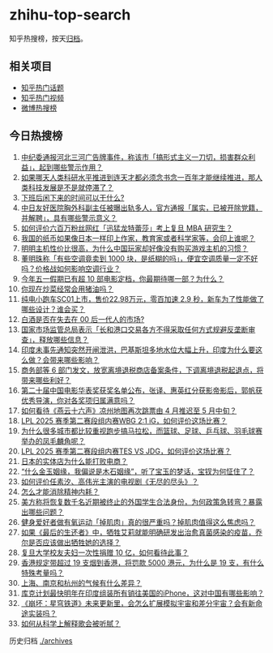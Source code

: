 # zhihu-top-search

知乎热搜榜，按天[归档](./archives)。

## 相关项目

- [知乎热门话题](https://github.com/justjavac/zhihu-trending-hot-questions)
- [知乎热门视频](https://github.com/justjavac/zhihu-trending-hot-video)
- [微博热搜榜](https://github.com/justjavac/weibo-trending-hot-search)

## 今日热搜榜

<!-- BEGIN -->
<!-- 最后更新时间 Mon Apr 28 2025 01:31:59 GMT+0800 (China Standard Time) -->

1. [中纪委通报河北三河广告牌事件，称该市「搞形式主义一刀切，损害群众利益」，起到哪些警示作用？](https://www.zhihu.com/search?q=https%3A%2F%2Fapi.zhihu.com%2Fquestions%2F1899869962123829828)
1. [如果哪天人类科研水平推进到连天才都必须念书念一百年才能继续推进，那人类科技发展是不是就停滞了？](https://www.zhihu.com/search?q=https%3A%2F%2Fapi.zhihu.com%2Fquestions%2F1894880358522151950)
1. [下班后闲下来的时间可以干什么?](https://www.zhihu.com/search?q=https%3A%2F%2Fapi.zhihu.com%2Fquestions%2F345473425)
1. [中日友好医院胸外科副主任被曝出轨多人，官方通报「属实，已被开除党籍，并解聘」，具有哪些警示意义？](https://www.zhihu.com/search?q=https%3A%2F%2Fapi.zhihu.com%2Fquestions%2F1899793322484130505)
1. [如何评价六百万粉丝网红「迅猛龙特蕾莎」考上复旦 MBA 研究生？](https://www.zhihu.com/search?q=https%3A%2F%2Fapi.zhihu.com%2Fquestions%2F1899385214662325283)
1. [我国的纸币如果像日本一样印上作家，教育家或者科学家等，会印上谁呢？](https://www.zhihu.com/search?q=https%3A%2F%2Fapi.zhihu.com%2Fquestions%2F40327952)
1. [明明主机性价比很高，为什么中国玩家却好像没有购买游戏主机的习惯？](https://www.zhihu.com/search?q=https%3A%2F%2Fapi.zhihu.com%2Fquestions%2F1898457041439274795)
1. [董明珠称「有些空调竟卖到 1000 块，是纸糊的吗」，便宜空调质量一定不好吗？价格战如何影响空调行业？](https://www.zhihu.com/search?q=https%3A%2F%2Fapi.zhihu.com%2Fquestions%2F1898384187913929297)
1. [今年五一假期已有超 10 部电影定档，你最期待哪一部？为什么？](https://www.zhihu.com/search?q=https%3A%2F%2Fapi.zhihu.com%2Fquestions%2F1899062702401355867)
1. [你现在炒菜经常会用猪油吗？](https://www.zhihu.com/search?q=https%3A%2F%2Fapi.zhihu.com%2Fquestions%2F652639333)
1. [纯电小跑车SC01上市，售价22.98万元，零百加速 2.9 秒，新车为了性能做了哪些设计？谁会买？](https://www.zhihu.com/search?q=https%3A%2F%2Fapi.zhihu.com%2Fquestions%2F1899774784646115918)
1. [白酒是否在失去在 00 后一代人的市场?](https://www.zhihu.com/search?q=https%3A%2F%2Fapi.zhihu.com%2Fquestions%2F12303778372)
1. [国家市场监管总局表示「长和港口交易各方不得采取任何方式规避反垄断审查」，释放哪些信息？](https://www.zhihu.com/search?q=https%3A%2F%2Fapi.zhihu.com%2Fquestions%2F1899876122272966313)
1. [印度未事先通知突然开闸泄洪，巴基斯坦多地水位大幅上升，印度为什么要这么做？会带来哪些影响？](https://www.zhihu.com/search?q=https%3A%2F%2Fapi.zhihu.com%2Fquestions%2F1899819271124641340)
1. [商务部等 6 部门发文，放宽离境退税商店备案条件，下调离境退税起退点，将带来哪些利好？](https://www.zhihu.com/search?q=https%3A%2F%2Fapi.zhihu.com%2Fquestions%2F1899778227351807810)
1. [第二十届中国电影华表奖获奖名单公布，张译、惠英红分获影帝影后，郭帆获优秀导演，你对各奖项归属满意吗？](https://www.zhihu.com/search?q=https%3A%2F%2Fapi.zhihu.com%2Fquestions%2F1899884758084839287)
1. [如何看待《燕云十六声》凉州地图再次跳票由 4 月推迟至 5 月中旬？](https://www.zhihu.com/search?q=https%3A%2F%2Fapi.zhihu.com%2Fquestions%2F1899058406024783277)
1. [LPL 2025 赛季第二赛段组内赛WBG 2:1 iG，如何评价这场比赛？](https://www.zhihu.com/search?q=https%3A%2F%2Fapi.zhihu.com%2Fquestions%2F1899879591599925174)
1. [为什么很多城市都比较重视跑步搞马拉松，而篮球、足球、乒乓球、羽毛球赛举办的凤毛麟角呢？](https://www.zhihu.com/search?q=https%3A%2F%2Fapi.zhihu.com%2Fquestions%2F1897761830895587743)
1. [LPL 2025 赛季第二赛段组内赛TES VS JDG，如何评价这场比赛？](https://www.zhihu.com/search?q=https%3A%2F%2Fapi.zhihu.com%2Fquestions%2F1899928644173955843)
1. [日本的实体店为什么能打败电商？](https://www.zhihu.com/search?q=https%3A%2F%2Fapi.zhihu.com%2Fquestions%2F584328264)
1. [“什么金玉姻缘，我偏说是木石姻缘”，听了宝玉的梦话，宝钗为何怔住了？](https://www.zhihu.com/search?q=https%3A%2F%2Fapi.zhihu.com%2Fquestions%2F639710078)
1. [如何评价任素汐、高伟光主演的电视剧《无尽的尽头》？](https://www.zhihu.com/search?q=https%3A%2F%2Fapi.zhihu.com%2Fquestions%2F1898600720934085052)
1. [怎么才能消除精神内耗？](https://www.zhihu.com/search?q=https%3A%2F%2Fapi.zhihu.com%2Fquestions%2F664466671)
1. [美方称将恢复数千名近期被终止的外国学生合法身份，为何政策急转弯？暴露出哪些问题？](https://www.zhihu.com/search?q=https%3A%2F%2Fapi.zhihu.com%2Fquestions%2F1899410379832005587)
1. [健身爱好者做有氧运动「掉肌肉」真的很严重吗？掉肌肉值得这么焦虑吗？](https://www.zhihu.com/search?q=https%3A%2F%2Fapi.zhihu.com%2Fquestions%2F1898400993705698221)
1. [如果《最后的生还者》中，牺牲艾莉就能明确研发出治愈真菌感染的疫苗，乔尔是否应该做出牺牲她的选择？](https://www.zhihu.com/search?q=https%3A%2F%2Fapi.zhihu.com%2Fquestions%2F1898681712218739111)
1. [复旦大学校友夫妇一次性捐赠 10 亿，如何看待此事？](https://www.zhihu.com/search?q=https%3A%2F%2Fapi.zhihu.com%2Fquestions%2F1898380285139227970)
1. [香港规定带超过 19 支烟到香港，将罚款 5000 港元，为什么是 19 支，有什么特殊考量吗？](https://www.zhihu.com/search?q=https%3A%2F%2Fapi.zhihu.com%2Fquestions%2F1899511376843601137)
1. [上海、南京和杭州的气候有什么差异？](https://www.zhihu.com/search?q=https%3A%2F%2Fapi.zhihu.com%2Fquestions%2F39072901)
1. [库克计划最快明年在印度组装所有销往美国的iPhone，这对中国有哪些影响？](https://www.zhihu.com/search?q=https%3A%2F%2Fapi.zhihu.com%2Fquestions%2F1899199372975124602)
1. [《崩坏：星穹铁道》未来更新里，会怎么扩展模拟宇宙和差分宇宙？会有新命途实装吗？](https://www.zhihu.com/search?q=https%3A%2F%2Fapi.zhihu.com%2Fquestions%2F1899580358133015079)
1. [如何从科学上解释歌会被听腻？](https://www.zhihu.com/search?q=https%3A%2F%2Fapi.zhihu.com%2Fquestions%2F22918826)

<!-- END -->

历史归档 [./archives](./archives)
